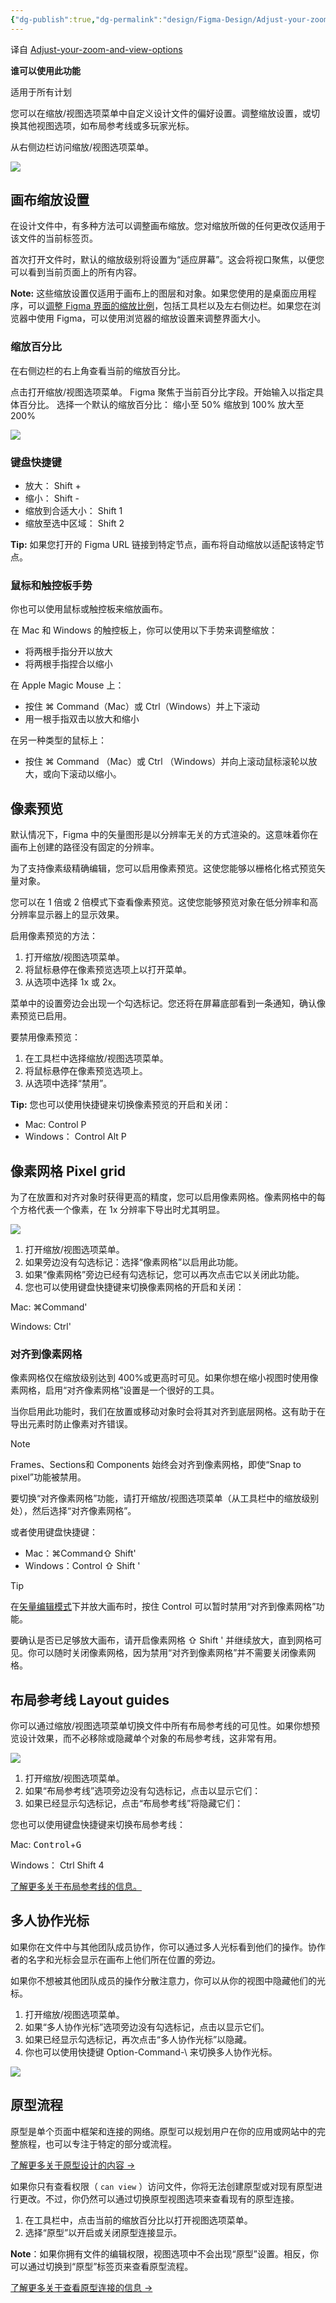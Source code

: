 ```yaml
---
{"dg-publish":true,"dg-permalink":"design/Figma-Design/Adjust-your-zoom-and-view-options","permalink":"/design/Figma-Design/Adjust-your-zoom-and-view-options/","metatags":{"description":"Before you start Who can use this feature","og:site_name":"DavonOs","og:title":"调整缩放和视图选项","og:type":"article","og:url":"https://zuji.eu.org/design/Figma-Design/Adjust-your-zoom-and-view-options","og:image":"https://help.figma.com/hc/theming_assets/01HZFG1N1QJPKABHT3PHQQ0J9J","og:image: width":"200","og:image: alt":"articlecover","og:locale":"zh_cn"},"tags":["Design/UI/Figma"],"dgShowInlineTitle":true,"created":"2025-06-23 07:34","updated":"2025-07-17 12:56"}
---
```


译自 [Adjust-your-zoom-and-view-options](https://help.figma.com/hc/en-us/articles/360041065034-Adjust-your-zoom-and-view-options)

**谁可以使用此功能**

适用于所有计划

您可以在缩放/视图选项菜单中自定义设计文件的偏好设置。调整缩放设置，或切换其他视图选项，如布局参考线或多玩家光标。

从右侧边栏访问缩放/视图选项菜单。

![](https://help.figma.com/hc/article_attachments/30604285452183)

## 画布缩放设置

在设计文件中，有多种方法可以调整画布缩放。您对缩放所做的任何更改仅适用于该文件的当前标签页。

首次打开文件时，默认的缩放级别将设置为“适应屏幕”。这会将视口聚焦，以便您可以看到当前页面上的所有内容。

**Note:** 这些缩放设置仅适用于画布上的图层和对象。如果您使用的是桌面应用程序，可以[调整 Figma 界面的缩放比例](https://help.figma.com/hc/en-us/articles/360049549913)，包括工具栏以及左右侧边栏。如果您在浏览器中使用 Figma，可以使用浏览器的缩放设置来调整界面大小。

### 缩放百分比

在右侧边栏的右上角查看当前的缩放百分比。

点击打开缩放/视图选项菜单。
Figma 聚焦于当前百分比字段。开始输入以指定具体百分比。
选择一个默认的缩放百分比：
	缩小至 50%
	缩放到 100%
	放大至 200%

![](https://help.figma.com/hc/article_attachments/4410035212055)

### 键盘快捷键

- 放大： Shift +
- 缩小： Shift -
- 缩放到合适大小： Shift 1
- 缩放至选中区域： Shift 2

**Tip:** 如果您打开的 Figma URL 链接到特定节点，画布将自动缩放以适配该特定节点。

### 鼠标和触控板手势

你也可以使用鼠标或触控板来缩放画布。

在 Mac 和 Windows 的触控板上，你可以使用以下手势来调整缩放：
- 将两根手指分开以放大
- 将两根手指捏合以缩小

在 Apple Magic Mouse 上：
- 按住 ⌘ Command（Mac）或 Ctrl（Windows）并上下滚动
- 用一根手指双击以放大和缩小

在另一种类型的鼠标上：
- 按住 ⌘ Command （Mac）或 Ctrl （Windows）并向上滚动鼠标滚轮以放大，或向下滚动以缩小。

## 像素预览

默认情况下，Figma 中的矢量图形是以分辨率无关的方式渲染的。这意味着你在画布上创建的路径没有固定的分辨率。

为了支持像素级精确编辑，您可以启用像素预览。这使您能够以栅格化格式预览矢量对象。

您可以在 1 倍或 2 倍模式下查看像素预览。这使您能够预览对象在低分辨率和高分辨率显示器上的显示效果。

启用像素预览的方法：
1. 打开缩放/视图选项菜单。
2. 将鼠标悬停在像素预览选项上以打开菜单。
3. 从选项中选择 1x 或 2x。

菜单中的设置旁边会出现一个勾选标记。您还将在屏幕底部看到一条通知，确认像素预览已启用。

要禁用像素预览：
1. 在工具栏中选择缩放/视图选项菜单。
2. 将鼠标悬停在像素预览选项上。
3. 从选项中选择“禁用”。

**Tip:** 您也可以使用快捷键来切换像素预览的开启和关闭：

- Mac: Control P
- Windows： Control Alt P

## 像素网格 **Pixel grid**

为了在放置和对齐对象时获得更高的精度，您可以启用像素网格。像素网格中的每个方格代表一个像素，在 1x 分辨率下导出时尤其明显。

![](https://d33v4339jhl8k0.cloudfront.net/docs/assets/5aa962fe2c7d3a2c4983093d/images/5c93ccc50428633d2cf3e61e/file-GXz8Z1PehP.png)

1. 打开缩放/视图选项菜单。
2. 如果旁边没有勾选标记：选择“像素网格”以启用此功能。
3. 如果“像素网格”旁边已经有勾选标记，您可以再次点击它以关闭此功能。
4. 您也可以使用键盘快捷键来切换像素网格的开启和关闭：

Mac: ⌘Command'

Windows: Ctrl'


### 对齐到像素网格

像素网格仅在缩放级别达到 400%或更高时可见。如果你想在缩小视图时使用像素网格，启用“对齐像素网格”设置是一个很好的工具。

当你启用此功能时，我们在放置或移动对象时会将其对齐到底层网格。这有助于在导出元素时防止像素对齐错误。

> [!note] 
> Frames、Sections和 Components 始终会对齐到像素网格，即使“Snap to pixel”功能被禁用。

要切换“对齐像素网格”功能，请打开缩放/视图选项菜单（从工具栏中的缩放级别处），然后选择“对齐像素网格”。

或者使用键盘快捷键：
- Mac：⌘Command⇧ Shift'
- Windows：Control ⇧ Shift '

> [!tip] 
> 在[矢量编辑模式](https://help.figma.com/hc/en-us/articles/360040450213-Vector-networks#Edit_vector_networks)下并放大画布时，按住 Control 可以暂时禁用“对齐到像素网格”功能。

要确认是否已足够放大画布，请开启像素网格 ⇧ Shift ' 并继续放大，直到网格可见。你可以随时关闭像素网格，因为禁用“对齐到像素网格”并不需要关闭像素网格。

## 布局参考线 **Layout guides**

你可以通过缩放/视图选项菜单切换文件中所有布局参考线的可见性。如果你想预览设计效果，而不必移除或隐藏单个对象的布局参考线，这非常有用。

![](https://d33v4339jhl8k0.cloudfront.net/docs/assets/5aa962fe2c7d3a2c4983093d/images/5c93cba92c7d3a1544612e5e/file-wEvHzTWJf2.png)

1. 打开缩放/视图选项菜单。
2. 如果“布局参考线”选项旁边没有勾选标记，点击以显示它们：
3. 如果已经显示勾选标记，点击“布局参考线”将隐藏它们：

您也可以使用键盘快捷键来切换布局参考线：

Mac: <kbd>Control</kbd>+<kbd>G</kbd>

Windows： Ctrl Shift 4

[了解更多关于布局参考线的信息。](https://help.figma.com/article/55-layout-grids)

## 多人协作光标

如果你在文件中与其他团队成员协作，你可以通过多人光标看到他们的操作。协作者的名字和光标会显示在画布上他们所在位置的旁边。

如果你不想被其他团队成员的操作分散注意力，你可以从你的视图中隐藏他们的光标。

1. 打开缩放/视图选项菜单。
2. 如果“多人协作光标”选项旁边没有勾选标记，点击以显示它们。
3. 如果已经显示勾选标记，再次点击“多人协作光标”以隐藏。
4. 你也可以使用快捷键 Option-Command-\ 来切换多人协作光标。

![](https://d33v4339jhl8k0.cloudfront.net/docs/assets/5aa962fe2c7d3a2c4983093d/images/5c93cb960428633d2cf3e60d/file-2AxI4QWBsE.png)

## 原型流程

原型是单个页面中框架和连接的网络。原型可以规划用户在你的应用或网站中的完整旅程，也可以专注于特定的部分或流程。

[了解更多关于原型设计的内容 →](https://help.figma.com/hc/en-us/articles/360040314193-Guide-to-prototyping-in-Figma)

如果你只有查看权限（ `can view` ）访问文件，你将无法创建原型或对现有原型进行更改。不过，你仍然可以通过切换原型视图选项来查看现有的原型连接。

1. 在工具栏中，点击当前的缩放百分比以打开视图选项菜单。
2. 选择“原型”以开启或关闭原型连接显示。

**Note**：如果你拥有文件的编辑权限，视图选项中不会出现“原型”设置。相反，你可以通过切换到“原型”标签页来查看原型流程。

[了解更多关于查看原型连接的信息 →](https://help.figma.com/hc/en-us/articles/4411431245335)